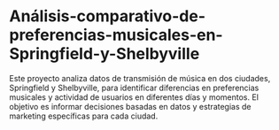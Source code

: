 # Análisis-comparativo-de-preferencias-musicales-en-Springfield-y-Shelbyville
Este proyecto analiza datos de transmisión de música en dos ciudades, Springfield y Shelbyville, para identificar diferencias en preferencias musicales y actividad de usuarios en diferentes días y momentos. El objetivo es informar decisiones basadas en datos y estrategias de marketing específicas para cada ciudad.
